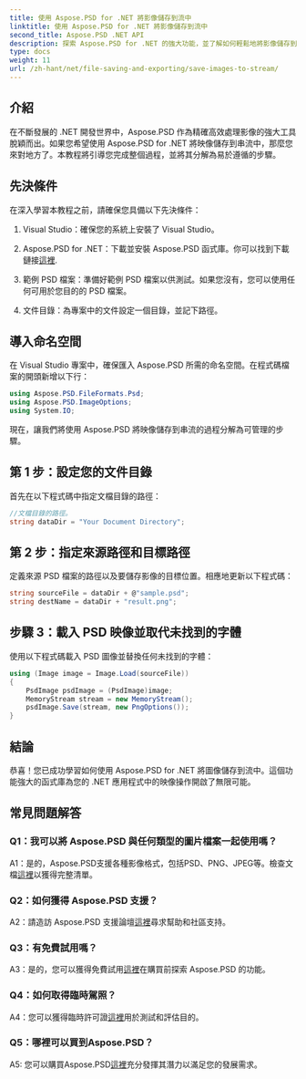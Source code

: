 ```yaml
---
title: 使用 Aspose.PSD for .NET 將影像儲存到流中
linktitle: 使用 Aspose.PSD for .NET 將影像儲存到流中
second_title: Aspose.PSD .NET API
description: 探索 Aspose.PSD for .NET 的強大功能，並了解如何輕鬆地將影像儲存到串流中。請按照我們的逐步指南進行無縫整合。
type: docs
weight: 11
url: /zh-hant/net/file-saving-and-exporting/save-images-to-stream/
---
```

## 介紹

在不斷發展的 .NET 開發世界中，Aspose.PSD 作為精確高效處理影像的強大工具脫穎而出。如果您希望使用 Aspose.PSD for .NET 將映像儲存到串流中，那麼您來對地方了。本教程將引導您完成整個過程，並將其分解為易於遵循的步驟。

## 先決條件

在深入學習本教程之前，請確保您具備以下先決條件：

1. Visual Studio：確保您的系統上安裝了 Visual Studio。

2.  Aspose.PSD for .NET：下載並安裝 Aspose.PSD 函式庫。你可以找到下載鏈接[這裡](https://releases.aspose.com/psd/net/).

3. 範例 PSD 檔案：準備好範例 PSD 檔案以供測試。如果您沒有，您可以使用任何可用於您目的的 PSD 檔案。

4. 文件目錄：為專案中的文件設定一個目錄，並記下路徑。

## 導入命名空間

在 Visual Studio 專案中，確保匯入 Aspose.PSD 所需的命名空間。在程式碼檔案的開頭新增以下行：

```csharp
using Aspose.PSD.FileFormats.Psd;
using Aspose.PSD.ImageOptions;
using System.IO;
```

現在，讓我們將使用 Aspose.PSD 將映像儲存到串流的過程分解為可管理的步驟。

## 第 1 步：設定您的文件目錄

首先在以下程式碼中指定文檔目錄的路徑：

```csharp
//文檔目錄的路徑。
string dataDir = "Your Document Directory";
```

## 第 2 步：指定來源路徑和目標路徑

定義來源 PSD 檔案的路徑以及要儲存影像的目標位置。相應地更新以下程式碼：

```csharp
string sourceFile = dataDir + @"sample.psd";
string destName = dataDir + "result.png";
```

## 步驟 3：載入 PSD 映像並取代未找到的字體

使用以下程式碼載入 PSD 圖像並替換任何未找到的字體：

```csharp
using (Image image = Image.Load(sourceFile))
{
    PsdImage psdImage = (PsdImage)image;
    MemoryStream stream = new MemoryStream();
    psdImage.Save(stream, new PngOptions());
}
```

## 結論

恭喜！您已成功學習如何使用 Aspose.PSD for .NET 將圖像儲存到流中。這個功能強大的函式庫為您的 .NET 應用程式中的映像操作開啟了無限可能。

## 常見問題解答

### Q1：我可以將 Aspose.PSD 與任何類型的圖片檔案一起使用嗎？

 A1：是的，Aspose.PSD支援各種影像格式，包括PSD、PNG、JPEG等。檢查文檔[這裡](https://reference.aspose.com/psd/net/)以獲得完整清單。

### Q2：如何獲得 Aspose.PSD 支援？

 A2：請造訪 Aspose.PSD 支援論壇[這裡](https://forum.aspose.com/c/psd/34)尋求幫助和社區支持。

### Q3：有免費試用嗎？

 A3：是的，您可以獲得免費試用[這裡](https://releases.aspose.com/)在購買前探索 Aspose.PSD 的功能。

### Q4：如何取得臨時駕照？

 A4：您可以獲得臨時許可證[這裡](https://purchase.aspose.com/temporary-license/)用於測試和評估目的。

### Q5：哪裡可以買到Aspose.PSD？

 A5: 您可以購買Aspose.PSD[這裡](https://purchase.aspose.com/buy)充分發揮其潛力以滿足您的發展需求。